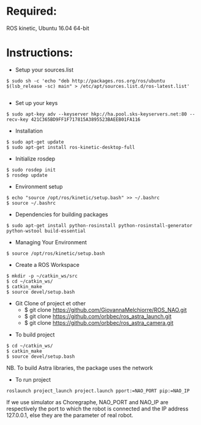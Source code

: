 # Required: #
ROS kinetic,
Ubuntu 16.04 64-bit
  
  
# Instructions: #
* Setup your sources.list 
```
$ sudo sh -c 'echo "deb http://packages.ros.org/ros/ubuntu $(lsb_release -sc) main" > /etc/apt/sources.list.d/ros-latest.list'
  
``` 

* Set up your keys
```
$ sudo apt-key adv --keyserver hkp://ha.pool.sks-keyservers.net:80 --recv-key 421C365BD9FF1F717815A3895523BAEEB01FA116  
```
  
* Installation
```
$ sudo apt-get update
$ sudo apt-get install ros-kinetic-desktop-full
```
   
* Initialize rosdep
```
$ sudo rosdep init
$ rosdep update
```

* Environment setup
```
$ echo "source /opt/ros/kinetic/setup.bash" >> ~/.bashrc
$ source ~/.bashrc
```
* Dependencies for building packages
```
$ sudo apt-get install python-rosinstall python-rosinstall-generator python-wstool build-essential
```
* Managing Your Environment
```
$ source /opt/ros/kinetic/setup.bash
```

* Create a ROS Workspace
```
$ mkdir -p ~/catkin_ws/src
$ cd ~/catkin_ws/
$ catkin_make
$ source devel/setup.bash
```

- Git Clone of project et other
  - $ git clone https://github.com/GiovannaMelchiorre/ROS_NAO.git
  - $ git clone https://github.com/orbbec/ros_astra_launch.git
  - $ git clone https://github.com/orbbec/ros_astra_camera.git


* To build project
```
$ cd ~/catkin_ws/
$ catkin_make
$ source devel/setup.bash
```
NB. To build Astra libraries, the package uses the network


* To run project
 ```
 roslaunch project_launch project.launch pport:=NAO_PORT pip:=NAO_IP 
 ```
 If we use simulator as Choregraphe, NAO_PORT and NAO_IP are respectively the port to which the robot is connected and the IP address 127.0.0.1, else they are the parameter of real robot.
 
